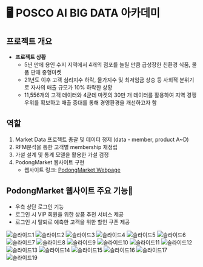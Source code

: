 # 🖥️ POSCO AI BIG DATA 아카데미

## 프로젝트 개요

- **프로젝트 상황**
    - 5년 만에 용인 수지 지역에서 4개의 점포를 늘릴 만큼 급성장한 친환경 식품, 물품 판매 중형마켓
    - 21년도 이후 고객 심리지수 하락, 물가지수 및 최저임금 상승 등 사회적 분위기로 자사의 매출 규모가 10% 하락한 상황
    - 11,556개의 고객 데이터와 4군데 마켓의 30만 개 데이터를 활용하여 지역 경쟁우위를 확보하고 매출 증대를 통해 경영환경을 개선하고자 함

## 역할

1. Market Data 프로젝트 총괄 및 데이터 정제 (data - member, product A~D)
2. RFM분석을 통한 고객별 membership 재정립
3. 가설 설계 및 통계 모델을 활용한 가설 검정
4. PodongMarket 웹사이트 구현
    - 웹사이트 링크: [PodongMarket Webpage](https://yerin723.github.io/MarketWebpage/)

## PodongMarket 웹사이트 주요 기능🔎

- 우측 상단 로그인 기능
- 로그인 시 VIP 회원을 위한 상품 추천 서비스 제공
- 로그인 시 탈퇴로 예측한 고객을 위한 할인 쿠폰 제공

![슬라이드1](https://github.com/yerin723/PoscoAcademy_MarketProject/assets/121655418/645f2d72-b2f9-45af-bebd-a12da0212bf0)
![슬라이드2](https://github.com/yerin723/PoscoAcademy_MarketProject/assets/121655418/2bdd7482-4840-4a4a-93af-ada6fd175e43)
![슬라이드3](https://github.com/yerin723/PoscoAcademy_MarketProject/assets/121655418/81b9fc56-2827-4eaa-a95e-2f856c6d903b)
![슬라이드4](https://github.com/yerin723/PoscoAcademy_MarketProject/assets/121655418/6e6e9ecc-4159-4eeb-a8fc-2e700f189f80)
![슬라이드5](https://github.com/yerin723/PoscoAcademy_MarketProject/assets/121655418/250d01ba-8745-4697-a14a-5d8ab47202aa)
![슬라이드6](https://github.com/yerin723/PoscoAcademy_MarketProject/assets/121655418/d1f27a9f-1e2b-4652-8f1d-274c19849718)
![슬라이드7](https://github.com/yerin723/PoscoAcademy_MarketProject/assets/121655418/59f9f986-0dd1-4a15-a43f-bd92e48aeac1)
![슬라이드8](https://github.com/yerin723/PoscoAcademy_MarketProject/assets/121655418/10857736-1609-4da3-81f1-65af5d70f51d)
![슬라이드9](https://github.com/yerin723/PoscoAcademy_MarketProject/assets/121655418/1676b75f-3745-449c-a461-8e8ad9789ad7)
![슬라이드10](https://github.com/yerin723/PoscoAcademy_MarketProject/assets/121655418/e4c0e893-8c36-4e7d-ba02-0739baa5a528)
![슬라이드11](https://github.com/yerin723/PoscoAcademy_MarketProject/assets/121655418/227c3dfd-e102-4c20-b1ac-19ca47f139b3)
![슬라이드12](https://github.com/yerin723/PoscoAcademy_MarketProject/assets/121655418/43a0c6c6-1346-49ed-8396-9b73c7da4fae)
![슬라이드13](https://github.com/yerin723/PoscoAcademy_MarketProject/assets/121655418/7bfb8005-9527-4759-85ba-88a274c0b860)
![슬라이드14](https://github.com/yerin723/PoscoAcademy_MarketProject/assets/121655418/34ea1054-b886-4c96-83ba-f09317158aa2)
![슬라이드15](https://github.com/yerin723/PoscoAcademy_MarketProject/assets/121655418/0276869e-43e9-4ba0-bbab-b869f126cccc)
![슬라이드16](https://github.com/yerin723/PoscoAcademy_MarketProject/assets/121655418/81d30ec9-10f1-41d5-83c3-b7e5a3434132)
![슬라이드17](https://github.com/yerin723/PoscoAcademy_MarketProject/assets/121655418/94179c15-a173-435f-8e62-2231fd1d2cb1)
![슬라이드19](https://github.com/yerin723/PoscoAcademy_MarketProject/assets/121655418/219c1fab-a21d-47b9-bb63-26fc7235f093)
